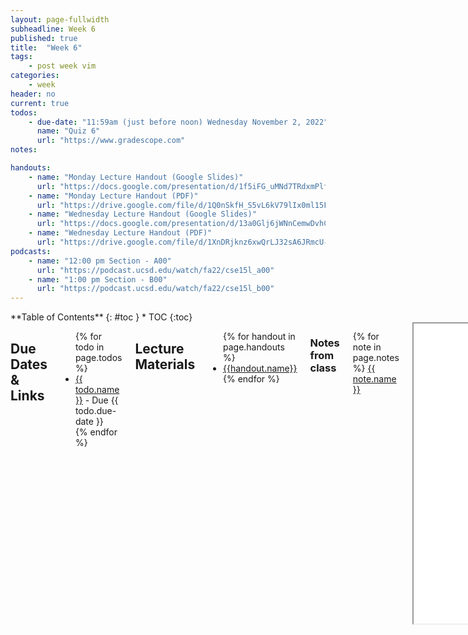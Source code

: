 ```yaml
---
layout: page-fullwidth
subheadline: Week 6
published: true
title:  "Week 6"
tags:
    - post week vim
categories:
    - week
header: no
current: true
todos:
    - due-date: "11:59am (just before noon) Wednesday November 2, 2022"
      name: "Quiz 6"
      url: "https://www.gradescope.com"
notes:

handouts:
    - name: "Monday Lecture Handout (Google Slides)"
      url: "https://docs.google.com/presentation/d/1f5iFG_uMNd7TRdxmPlf_tv5MM4SwxrI27Qlnuf9O-uw/edit?usp=sharing"
    - name: "Monday Lecture Handout (PDF)"
      url: "https://drive.google.com/file/d/1Q0nSkfH_S5vL6kV79lIx0ml15Fsd-wun/view?usp=share_link"
    - name: "Wednesday Lecture Handout (Google Slides)"
      url: "https://docs.google.com/presentation/d/13a0Glj6jWNnCemwDvhC7rjasEw0VWIsiJq8Kn1Dt8SA/edit?usp=sharing"
    - name: "Wednesday Lecture Handout (PDF)"
      url: "https://drive.google.com/file/d/1XnDRjknz6xwQrLJ32sA6JRmcU-PMGypJ/view?usp=sharing"
podcasts:
    - name: "12:00 pm Section - A00"
      url: "https://podcast.ucsd.edu/watch/fa22/cse15l_a00"
    - name: "1:00 pm Section - B00"
      url: "https://podcast.ucsd.edu/watch/fa22/cse15l_b00"
---
```


<div class="row">
<div class="medium-4 medium-push-8 columns" markdown="1">
<div class="panel radius fixed-toc"  data-options="sticky_on:large" markdown="1">
**Table of Contents**
{: #toc }
*  TOC
{:toc}
</div>
</div><!-- /.medium-4.columns -->

<div class="medium-8 medium-pull-4 columns" markdown="1">

## Due Dates & Links
<ul>
{% for todo in page.todos %}
<li><a href="{{ todo.url }}">{{ todo.name }}</a> - Due {{ todo.due-date }}</li>
{% endfor %}
</ul>

## Lecture Materials
<ul>
{% for handout in page.handouts %}
<li><a href="{{handout.url}}">{{handout.name}}</a></li>
{% endfor %}
</ul>

### Notes from class
{% for note in page.notes %}
<a href="{{ note.url }}">{{ note.name }}</a>
<iframe src="{{ note.url }}/preview" width="640" height="480" allow="autoplay"></iframe>
{% endfor %}

### Links to Podcast
**Note:** Links will require you to log in as a UCSD student
<ul>
{% for link in page.podcasts %} 
<li><a href="{{link.url}}">{{link.name}}</a></li>
{% endfor %}
</ul>

## Material

- Watch this YouTube Video: [https://youtu.be/1DvQ6sevF_U](https://youtu.be/1DvQ6sevF_U)
- Read this page (and watch the video if you like): [https://missing.csail.mit.edu/2020/editors/](https://missing.csail.mit.edu/2020/editors/)

## Lab Tasks

### Sharing What You Learned

Share the link to the Github Pages site for your Lab Report 3 in your group's
lab doc, and write which command you researched for the lab report along with
it.

Pair up with someone else in your lab group who chose a different command to
research than you for Lab Report 3. Try one another's examples, and talk about
what you learned from trying them out. Are there any useful ways to combine the
two commands? Do they answer any new questions you hadn't thought of before?

Share what you think the coolest example is from each of your lab reports with
the whole group. **Write these down in notes**

### Doing it All From the Command Line

#### Editing from the command line: `vim`

Log into ieng6. Run the command `vimtutor`. Set a timer for 15 minutes.

Complete the first two lessons (go past lesson 2 if you can in 15 minutes).
Really do the exercises!

After the 15 minutes are up, clone the repository from the first skill
demonstration. If you already have it cloned, you can clone a new copy by giving
the name of a new directory to make after the git URL, like this:

```
$ git clone https://github.com/ucsd-cse15l-f22/skill-demo1 week6-skill-demo1
```

This will clone it and put it in the `week6-skill-demo1` directory.

Then, **in pairs**, you are going to write down _exactly_ the keys to press to
make an edit to fix the test. You'll share these instructions in your shared lab
doc, and the next group is going to use them to try and replicate what you did.

So: Fix the test using what you learned about `vim` in the tutorial (as a
reminder, you're changing the `10` to `1391` in the expected value of the test).
Re-run the tests to make sure it works. Keep extremely accurate track of what
you had to type to make this happen. You might even want to change the file back
to its initial state (`u` is the command for undo in `vim`) and double-check
that the instructions you are giving are good. When you're satisfied, write down
the list of keys that need to be pressed (including all uses of Backspace,
Enter, Escape, and so on!) in the shared notes doc. Have one partner in your
pair do this typing; the other partner shouldn't make the edits yet because they
will in the next step.

Then, go around the groups. The group to your left should use your instructions
to try and make the edit, then the next group to their left will use their
instructions, and so on. Watch carefully! Was each group able to? Why or why
not?  Did the group typing do something that didn't match the instructions, were
the instructions not complete, or did something else happen? Don't leave any
mysteries!

You can press Ctrl (or Cmd)-Shift-p and start typing "screencast" to turn on
screencasting mode so others can see what you type.

**Discuss and refine**: After you do this, discuss how you could make the
process easier. Did you have to press the arrow keys a lot? Are there `vim`
commands that could have improved the process? How short of a key sequence can
you make it to perform this edit? Can you get it under 20 keypresses including
save and exit? Under 15?

Then, each group should choose **one** of the following tasks, and repeat this
whole process (design the keys to press in pairs, write them down in the ntoes,
then go around and try the instructions one pair at a time, with others looking
on and observing).

- In `DocSearchServer.java`, change the name of the `start` parameter of
`getFiles`, and all of its uses, to instead be called `base`.
- In `DocSearchServer.java`, add a new line right before `File[] paths = f.listFiles();`
that prints out the `toString` of `f` and a message saying it's a directory.
- In `DocSearchServer.java`, change the `main` method so that rather than
hardcoding the search on the `./technical` directory, it uses the second
command-line argument for the path to search
- **Challenge** In `TestDocSearch.java`, copy the test called `testSearchCount`,
rename the new test to `testSearchCount2` and change the query string being
tested to `tax` rather than `taxation`.

After watching the other groups do their work, can you think of any ways to
improve your instructions?

#### Practice

If you have more time, use `vim` to make the _other_ change from the skill
demonstration—making the server search by pathname rather than by file
contents—and similarly make a commit for it.

Show the resulting `git log` in the notes doc.

Also write down in notes:

- What errors or surprising behavior did you run into while doing this?
- What's a situation where you can imagine needing or wanting to use these
command-line tools instead of more familiar ones like VScode?

If you have more time, practice doing these tasks in as few keypresses as
possible.

